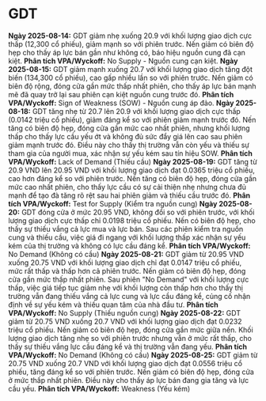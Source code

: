 # GDT

**Ngày 2025-08-14:** GDT giảm nhẹ xuống 20.9 với khối lượng giao dịch cực thấp (12,300 cổ phiếu), giảm mạnh so với phiên trước. Nến giảm có biên độ hẹp cho thấy áp lực bán gần như không có, báo hiệu nguồn cung đã cạn kiệt. **Phân tích VPA/Wyckoff:** No Supply - Nguồn cung cạn kiệt.
**Ngày 2025-08-15:** GDT giảm mạnh xuống 20.7 với khối lượng giao dịch tăng đột biến (134,300 cổ phiếu), cao gấp nhiều lần so với phiên trước. Nến giảm có biên độ rộng, đóng cửa gần mức thấp nhất phiên, cho thấy áp lực bán mạnh mẽ đã quay trở lại sau phiên cạn kiệt nguồn cung trước đó. **Phân tích VPA/Wyckoff:** Sign of Weakness (SOW) - Nguồn cung áp đảo.
**Ngày 2025-08-18:** GDT tăng nhẹ từ 20.7 lên 20.9 với khối lượng giao dịch cực thấp (0.0142 triệu cổ phiếu), giảm đáng kể so với phiên giảm mạnh trước đó. Nến tăng có biên độ hẹp, đóng cửa gần mức cao nhất phiên, nhưng khối lượng thấp cho thấy lực cầu yếu ớt và không đủ sức đẩy giá lên cao sau phiên giảm mạnh trước đó. Điều này cho thấy thị trường vẫn còn yếu và thiếu sự tham gia của người mua, xác nhận sự yếu kém sau tín hiệu SOW. **Phân tích VPA/Wyckoff:** Lack of Demand (Thiếu cầu)
**Ngày 2025-08-19:** GDT tăng từ 20.9 VND lên 20.95 VND với khối lượng giao dịch đạt 0.0365 triệu cổ phiếu, cao hơn đáng kể so với phiên trước. Nến tăng có biên độ hẹp, đóng cửa gần mức cao nhất phiên, cho thấy lực cầu có sự cải thiện nhẹ nhưng chưa đủ mạnh để tạo đà tăng rõ rệt sau hai phiên giảm và thiếu cầu trước đó. **Phân tích VPA/Wyckoff:** Test for Supply (Kiểm tra nguồn cung)
**Ngày 2025-08-20:** GDT đóng cửa ở mức 20.95 VND, không đổi so với phiên trước, với khối lượng giao dịch cực thấp chỉ 0.0198 triệu cổ phiếu. Nến có biên độ hẹp, cho thấy sự thiếu vắng cả lực mua và lực bán. Sau các phiên kiểm tra nguồn cung và thiếu cầu, việc giá đi ngang với khối lượng thấp xác nhận sự yếu kém của thị trường và không có lực cầu đáng kể. **Phân tích VPA/Wyckoff:** No Demand (Không có cầu)
**Ngày 2025-08-21:** GDT giảm từ 20.95 VND xuống 20.75 VND với khối lượng giao dịch chỉ đạt 0.0147 triệu cổ phiếu, mức rất thấp và thấp hơn cả phiên trước. Nến giảm có biên độ hẹp, đóng cửa gần mức thấp nhất phiên. Sau phiên "No Demand" với khối lượng cực thấp, việc giá tiếp tục giảm nhẹ với khối lượng còn thấp hơn cho thấy thị trường vẫn đang thiếu vắng cả lực cung và lực cầu đáng kể, củng cố nhận định về sự yếu kém và thiếu quan tâm của nhà đầu tư. **Phân tích VPA/Wyckoff:** No Supply (Thiếu nguồn cung)
**Ngày 2025-08-22:** GDT giảm từ 20.75 VND xuống 20.7 VND với khối lượng giao dịch đạt 0.0232 triệu cổ phiếu. Nến giảm có biên độ hẹp, đóng cửa gần mức giữa nến. Khối lượng giao dịch tăng nhẹ so với phiên trước nhưng vẫn ở mức rất thấp, cho thấy sự thiếu vắng lực cầu đáng kể và thị trường vẫn đang yếu. **Phân tích VPA/Wyckoff:** No Demand (Không có cầu)
**Ngày 2025-08-25:** GDT giảm từ 20.75 VND xuống 20.7 VND với khối lượng giao dịch đạt 0.0556 triệu cổ phiếu, tăng đáng kể so với phiên trước. Nến giảm có biên độ hẹp, đóng cửa ở mức thấp nhất phiên. Điều này cho thấy áp lực bán đang gia tăng và lực cầu yếu. **Phân tích VPA/Wyckoff:** Weakness (Yếu kém)
